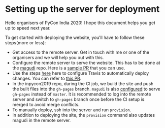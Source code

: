 # Setting up the server for deployment

Hello organisers of PyCon India 2020! I hope this document helps you get up to speed
next year.

To get started with deploying the website, you'll have to follow these steps(more or less):

* Get access to the remote server. Get in touch with me or one of the organisers and we will
  help you out with this.
* Configure the remote server to serve the website. This has to be done at the
  [magudi](https://github.com/pythonindia/magudi/) repo.
  Here is a [sample PR](https://github.com/pythonindia/magudi/pull/22) that you can use.
* Use the steps [here](https://github.com/dwyl/learn-travis/blob/master/encrypted-ssh-keys-deployment.md)
  here to configure Travis to automatically deploy changes. You can refer to
  [this PR](https://github.com/pythonindia/inpycon2019/pull/6/files).
* In the inpycon2019 repo, during the CI job, we build the site and push the built files
  into the `gh-pages` branch. `magudi` is also [configured](https://github.com/pythonindia/magudi/pull/23)
  to serve `gh-pages` instead of `master`. It is recommended to log into the remote server and switch to
  `gh-pages` branch once before the CI setup is merged to avoid merge conflicts.
* To manually deploy, ssh into the server and run `provision`.
* In addition to deploying the site, the `provision` command also updates magudi in the remote server.
